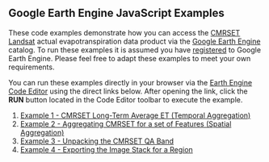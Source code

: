 
## Google Earth Engine JavaScript Examples

These code examples demonstrate how you can access the <a href="https://developers.google.com/earth-engine/datasets/catalog/TERN_AET_CMRSET_LANDSAT_V2_2" target="_blank">CMRSET Landsat</a> actual evapotranspiration data product via the <a href="https://earthengine.google.com/" target="_blank">Google Earth Engine</a> catalog. To run these examples it is assumed you have <a href="https://signup.earthengine.google.com/#!/" target="_blank">registered</a> to Google Earth Engine. Please feel free to adapt these examples to meet your own requirements.

You can run these examples directly in your browser via the <a href="https://developers.google.com/earth-engine/guides/playground" target="_blank">Earth Engine Code Editor</a> using the direct links below. After opening the link, click the **RUN** button located in the Code Editor toolbar to execute the example.

1. <a href="https://code.earthengine.google.com/?scriptPath=users%2Fjamievleeshouwer%2FTERN%3AExamples%2FExample%201%20-%20CMRSET%20Long-Term%20Average%20ET%20(Temporal%20Aggregation" target="_blank">Example 1 - CMRSET Long-Term Average ET (Temporal Aggregation)</a>
2. <a href="https://code.earthengine.google.com/?scriptPath=users%2Fjamievleeshouwer%2FTERN%3AExamples%2FExample%202%20-%20Aggregating%20CMRSET%20for%20a%20set%20of%20Features%20(Spatial%20Aggregation" target="_blank">Example 2 - Aggregating CMRSET for a set of Features (Spatial Aggregation)</a>
3. <a href="https://code.earthengine.google.com/?scriptPath=users%2Fjamievleeshouwer%2FTERN%3AExamples%2FExample%203%20-%20Unpacking%20the%20CMRSET%20QA%20Band" target="_blank">Example 3 - Unpacking the CMRSET QA Band</a>
4. <a href="https://code.earthengine.google.com/?scriptPath=users%2Fjamievleeshouwer%2FTERN%3AExamples%2FExample%204%20-%20Exporting%20the%20Image%20Stack%20for%20a%20Region" target="_blank">Example 4 - Exporting the Image Stack for a Region</a>


